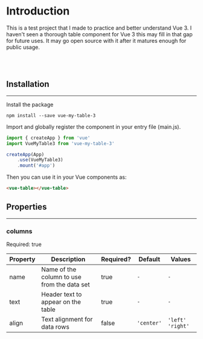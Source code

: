 # Introduction
This is a test project that I made to practice and better understand Vue 3. I haven't seen a thorough table component for Vue 3 this may fill in that gap for future uses. It may go open source with it after it matures enough for public usage.

<br>
<br>



## Installation
---
Install the package

```shell
npm install --save vue-my-table-3
```

Import and globally register the component in your entry file (main.js).

```javascript
import { createApp } from 'vue'
import VueMyTable3 from 'vue-my-table-3'

createApp(App)
	.use(VueMyTable3)
	.mount('#app')
```

Then you can use it in your Vue components as:

```html
<vue-table></vue-table>

```

## Properties
---

### columns
Required: true

| Property    | Description                                 | Required?   | Default     | Values          |
| ----------- | -----------                                 | ----------- | ----------- | ----------      |
| name        | Name of the column to use from the data set | true        | `-`         | `-`             |
| text        | Header text to appear on the table          | true        | `-`         | `-`             |
| align       | Text alignment for data rows                | false       | `'center'`    | `'left'` `'right'` |
